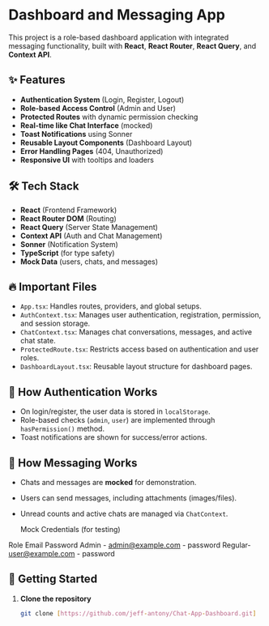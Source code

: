 # Dashboard and Messaging App

This project is a role-based dashboard application with integrated messaging functionality, built with **React**, **React Router**, **React Query**, and **Context API**.

## ✨ Features

- **Authentication System** (Login, Register, Logout)
- **Role-based Access Control** (Admin and User)
- **Protected Routes** with dynamic permission checking
- **Real-time like Chat Interface** (mocked)
- **Toast Notifications** using Sonner
- **Reusable Layout Components** (Dashboard Layout)
- **Error Handling Pages** (404, Unauthorized)
- **Responsive UI** with tooltips and loaders

## 🛠️ Tech Stack

- **React** (Frontend Framework)
- **React Router DOM** (Routing)
- **React Query** (Server State Management)
- **Context API** (Auth and Chat Management)
- **Sonner** (Notification System)
- **TypeScript** (for type safety)
- **Mock Data** (users, chats, and messages)

## 🔥 Important Files

- `App.tsx`: Handles routes, providers, and global setups.
- `AuthContext.tsx`: Manages user authentication, registration, permission, and session storage.
- `ChatContext.tsx`: Manages chat conversations, messages, and active chat state.
- `ProtectedRoute.tsx`: Restricts access based on authentication and user roles.
- `DashboardLayout.tsx`: Reusable layout structure for dashboard pages.

## 🧠 How Authentication Works

- On login/register, the user data is stored in `localStorage`.
- Role-based checks (`admin`, `user`) are implemented through `hasPermission()` method.
- Toast notifications are shown for success/error actions.

## 🎯 How Messaging Works

- Chats and messages are **mocked** for demonstration.
- Users can send messages, including attachments (images/files).
- Unread counts and active chats are managed via `ChatContext`.

  Mock Credentials (for testing)

Role	Email	Password
Admin -	admin@example.com	- password
Regular-	user@example.com	- password

## 🚀 Getting Started

1. **Clone the repository**
   ```bash
   git clone [https://github.com/jeff-antony/Chat-App-Dashboard.git]
   
